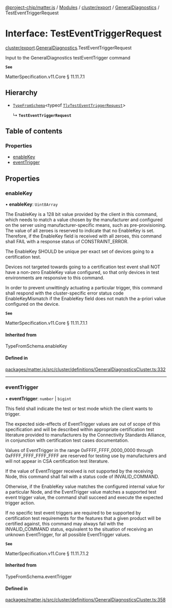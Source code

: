 [@project-chip/matter.js](../README.md) / [Modules](../modules.md) / [cluster/export](../modules/cluster_export.md) / [GeneralDiagnostics](../modules/cluster_export.GeneralDiagnostics.md) / TestEventTriggerRequest

# Interface: TestEventTriggerRequest

[cluster/export](../modules/cluster_export.md).[GeneralDiagnostics](../modules/cluster_export.GeneralDiagnostics.md).TestEventTriggerRequest

Input to the GeneralDiagnostics testEventTrigger command

**`See`**

MatterSpecification.v11.Core § 11.11.7.1

## Hierarchy

- [`TypeFromSchema`](../modules/tlv_export.md#typefromschema)\<typeof [`TlvTestEventTriggerRequest`](../modules/cluster_export.GeneralDiagnostics.md#tlvtesteventtriggerrequest)\>

  ↳ **`TestEventTriggerRequest`**

## Table of contents

### Properties

- [enableKey](cluster_export.GeneralDiagnostics.TestEventTriggerRequest.md#enablekey)
- [eventTrigger](cluster_export.GeneralDiagnostics.TestEventTriggerRequest.md#eventtrigger)

## Properties

### enableKey

• **enableKey**: `Uint8Array`

The EnableKey is a 128 bit value provided by the client in this command, which needs to match a value chosen
by the manufacturer and configured on the server using manufacturer-specific means, such as
pre-provisioning. The value of all zeroes is reserved to indicate that no EnableKey is set. Therefore, if
the EnableKey field is received with all zeroes, this command shall FAIL with a response status of
CONSTRAINT_ERROR.

The EnableKey SHOULD be unique per exact set of devices going to a certification test.

Devices not targeted towards going to a certification test event shall NOT have a non-zero EnableKey value
configured, so that only devices in test environments are responsive to this command.

In order to prevent unwittingly actuating a particular trigger, this command shall respond with the
cluster-specific error status code EnableKeyMismatch if the EnableKey field does not match the a-priori
value configured on the device.

**`See`**

MatterSpecification.v11.Core § 11.11.7.1.1

#### Inherited from

TypeFromSchema.enableKey

#### Defined in

[packages/matter.js/src/cluster/definitions/GeneralDiagnosticsCluster.ts:332](https://github.com/project-chip/matter.js/blob/0c058ae17fdba4c0b89b8b13c309011d51782299/packages/matter.js/src/cluster/definitions/GeneralDiagnosticsCluster.ts#L332)

___

### eventTrigger

• **eventTrigger**: `number` \| `bigint`

This field shall indicate the test or test mode which the client wants to trigger.

The expected side-effects of EventTrigger values are out of scope of this specification and will be
described within appropriate certification test literature provided to manufacturers by the Connectivity
Standards Alliance, in conjunction with certification test cases documentation.

Values of EventTrigger in the range 0xFFFF_FFFF_0000_0000 through 0xFFFF_FFFF_FFFF_FFFF are reserved for
testing use by manufacturers and will not appear in CSA certification test literature.

If the value of EventTrigger received is not supported by the receiving Node, this command shall fail with a
status code of INVALID_COMMAND.

Otherwise, if the EnableKey value matches the configured internal value for a particular Node, and the
EventTrigger value matches a supported test event trigger value, the command shall succeed and execute the
expected trigger action.

If no specific test event triggers are required to be supported by certification test requirements for the
features that a given product will be certified against, this command may always fail with the
INVALID_COMMAND status, equivalent to the situation of receiving an unknown EventTrigger, for all possible
EventTrigger values.

**`See`**

MatterSpecification.v11.Core § 11.11.7.1.2

#### Inherited from

TypeFromSchema.eventTrigger

#### Defined in

[packages/matter.js/src/cluster/definitions/GeneralDiagnosticsCluster.ts:358](https://github.com/project-chip/matter.js/blob/0c058ae17fdba4c0b89b8b13c309011d51782299/packages/matter.js/src/cluster/definitions/GeneralDiagnosticsCluster.ts#L358)
